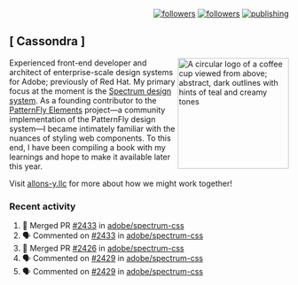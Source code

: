 <p align="right"><a rel="me" href="https://front-end.social/@castastrophe">
    <img alt="followers" title="Follow me on Mastodon" src="https://img.shields.io/mastodon/follow/109297102751309835?domain=https%3A%2F%2Ffront-end.social&label=Follow&logo=mastodon&logoColor=white&style=for-the-badge&labelColor=008080&color=006969"/></a>
  <a href="https://codepen.io/castastrophe/">
    <img alt="followers" title="Follow me on CodePen" src="https://img.shields.io/badge/16-1?color=640464&labelColor=7c007c&style=for-the-badge&logo=codepen&label=Follow"/></a>
<a href="https://castastrophe.medium.com/">
    <img alt="publishing" title="View articles on Medium" src="https://img.shields.io/badge/107-1?color=666&labelColor=444&label=subscribe&logo=medium&logoColor=white&style=for-the-badge"/></a>
</p>

## [&nbsp;Cassondra&nbsp;]

<img align="right" src="https://github-production-user-asset-6210df.s3.amazonaws.com/1840295/253016758-ba468774-1cd3-42c2-8f43-947b5eeb5edf.png" height="200" alt="A circular logo of a coffee cup viewed from above; abstract, dark outlines with hints of teal and creamy tones">

Experienced front-end developer and architect of enterprise-scale design systems for Adobe; previously of Red Hat. My primary focus at the moment is the [Spectrum design system](https://github.com/adobe/spectrum-css). As a founding contributor to the [PatternFly&nbsp;Elements](https://github.com/patternfly/patternfly-elements) project&mdash;a community implementation of the PatternFly design system&mdash;I became intimately familiar with the nuances of styling web components. To this end, I have been compiling a book with my learnings and hope to make it available later this year.

Visit [allons-y.llc](http://allons-y.llc/) for more about how we might work together!

### Recent activity

<!--START_SECTION:activity-->
1. 🎉 Merged PR [#2433](https://github.com/adobe/spectrum-css/pull/2433) in [adobe/spectrum-css](https://github.com/adobe/spectrum-css)
2. 🗣 Commented on [#2433](https://github.com/adobe/spectrum-css/pull/2433#issuecomment-1894431519) in [adobe/spectrum-css](https://github.com/adobe/spectrum-css)
3. 🎉 Merged PR [#2426](https://github.com/adobe/spectrum-css/pull/2426) in [adobe/spectrum-css](https://github.com/adobe/spectrum-css)
4. 🗣 Commented on [#2429](https://github.com/adobe/spectrum-css/pull/2429#issuecomment-1894411619) in [adobe/spectrum-css](https://github.com/adobe/spectrum-css)
5. 🗣 Commented on [#2429](https://github.com/adobe/spectrum-css/pull/2429#issuecomment-1894408201) in [adobe/spectrum-css](https://github.com/adobe/spectrum-css)
<!--END_SECTION:activity-->
